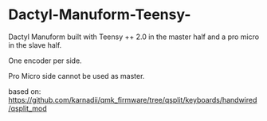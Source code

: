 # Dactyl-Manuform-Teensy-

Dactyl Manuform built with Teensy ++ 2.0 in the master half and a pro micro in the slave half.

One encoder per side. 

Pro Micro side cannot be used as master. 


based on: https://github.com/karnadii/qmk_firmware/tree/qsplit/keyboards/handwired/qsplit_mod
